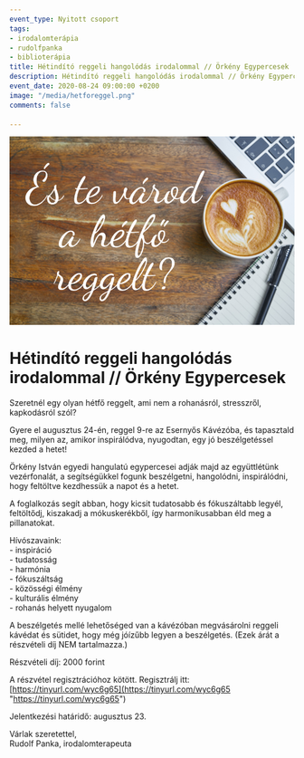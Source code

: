 ```yaml
---
event_type: Nyitott csoport
tags:
- irodalomterápia
- rudolfpanka
- biblioterápia
title: Hétindító reggeli hangolódás irodalommal // Örkény Egypercesek
description: Hétindító reggeli hangolódás irodalommal // Örkény Egypercesek
event_date: 2020-08-24 09:00:00 +0200
image: "/media/hetforeggel.png"
comments: false

---
```

![](/media/hetforeggel.png)

# Hétindító reggeli hangolódás irodalommal // Örkény Egypercesek

Szeretnél egy olyan hétfő reggelt, ami nem a rohanásról, stresszről, kapkodásról szól?  
  
Gyere el augusztus 24-én, reggel 9-re az Esernyős Kávézóba, és tapasztald meg, milyen az, amikor inspirálódva, nyugodtan, egy jó beszélgetéssel kezded a hetet!  
  
Örkény István egyedi hangulatú egypercesei adják majd az együttlétünk vezérfonalát, a segítségükkel fogunk beszélgetni, hangolódni, inspirálódni, hogy feltöltve kezdhessük a napot és a hetet.  
  
A foglalkozás segít abban, hogy kicsit tudatosabb és fókuszáltabb legyél, feltöltődj, kiszakadj a mókuskerékből, így harmonikusabban éld meg a pillanatokat.  
  
Hívószavaink:  
\- inspiráció  
\- tudatosság  
\- harmónia  
\- fókuszáltság  
\- közösségi élmény  
\- kulturális élmény  
\- rohanás helyett nyugalom  
  
A beszélgetés mellé lehetőséged van a kávézóban megvásárolni reggeli kávédat és sütidet, hogy még jóízűbb legyen a beszélgetés. (Ezek árát a részvételi díj NEM tartalmazza.)  
  
Részvételi díj: 2000 forint  
  
A részvétel regisztrációhoz kötött. Regisztrálj itt: [https://tinyurl.com/wyc6g65](https://tinyurl.com/wyc6g65 "https://tinyurl.com/wyc6g65")  
  
Jelentkezési határidő: augusztus 23.  
  
Várlak szeretettel,  
Rudolf Panka, irodalomterapeuta